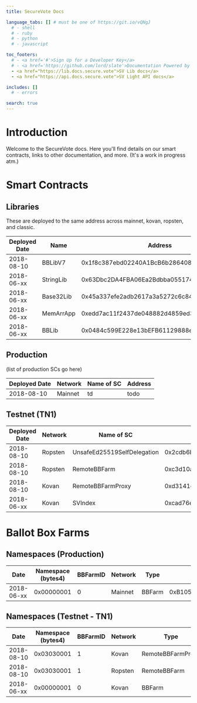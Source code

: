 ```yaml
---
title: SecureVote Docs

language_tabs: [] # must be one of https://git.io/vQNgJ
  # - shell
  # - ruby
  # - python
  # - javascript

toc_footers:
  # - <a href='#'>Sign Up for a Developer Key</a>
  # - <a href='https://github.com/lord/slate'>Documentation Powered by Slate</a>
  - <a href="https://lib.docs.secure.vote">SV Lib docs</a>
  - <a href="https://api.docs.secure.vote">SV Light API docs</a>

includes: []
  # - errors

search: true
---
```


# Introduction

Welcome to the SecureVote docs. Here you'll find details on our smart contracts, links to other documentation, and more. (It's a work in progress atm.)







# Smart Contracts

## Libraries

These are deployed to the same address across mainnet, kovan, ropsten, and classic.

Deployed Date | Name | Address
--- | --- | ---
2018-08-10 | BBLibV7 | 0x1f8c387ebd02240A1BcB6b2864087464F719aDf6
2018-06-xx | StringLib | 0x63Dbc2DA4FBA06Ea2Bdbba0551744c7595Cc8e2A
2018-06-xx | Base32Lib | 0x45a337efe2adb2617a3a5272c6c84a89ef56afcf
2018-06-xx | MemArrApp | 0xedd7ac11f2437de048882d4859ed30d871cc4324
2018-06-xx | BBLib | 0x0484c599E228e13bEFB61129888e8bD2b63A9619

## Production

(list of production SCs go here)

Deployed Date | Network | Name of SC | Address
------------- | ---------- | ------- | -------
2018-08-10 | Mainnet | td | todo

## Testnet (TN1)

Deployed Date | Network | Name of SC | Address
------------- | ---------- | ------- | -------
2018-08-10 | Ropsten | UnsafeEd25519SelfDelegation | 0x2cdb6b361ecc7a834ce8a3a78556e70c3e74660e
2018-08-10 | Ropsten | RemoteBBFarm | 0xc3d10af066bde2357c92bc4af25fb5f42e73f1a4
2018-08-10 | Kovan | RemoteBBFarmProxy | 0xd3141c94d3beddbe1d280822ecc633b7c6a32464
2018-06-xx | Kovan | SVIndex | 0xcad76eE606FB794dD1DA2c7E3C8663F648ba431d

# Ballot Box Farms

## Namespaces (Production)

Date | Namespace (bytes4) | BBFarmID | Network | Type | Address | Notes
---|---|---|---|---|---|---
2018-06-xx | 0x00000001 | 0 | Mainnet | BBFarm | 0xB105035C563Ed14C17f6BeaCe07F4659C823322a | .

## Namespaces (Testnet - TN1)

Date | Namespace (bytes4) | BBFarmID | Network | Type | Address | Notes
---|---|---|---|---|---|---
2018-08-10 | 0x03030001 | 1 | Kovan | RemoteBBFarmProxy | 0xd3141c94d3beddbe1d280822ecc633b7c6a32464 | .
2018-08-10 | 0x03030001 | 1 | Ropsten | RemoteBBFarm | 0xc3d10af066bde2357c92bc4af25fb5f42e73f1a4 | .
2018-06-xx | 0x00000001 | 0 | Kovan | BBFarm | 0x8384AD2bd15A80c15ccE6B5830a9324442853899 | .


<!--
# Authentication

> To authorize, use this code:

```ruby
require 'kittn'

api = Kittn::APIClient.authorize!('meowmeowmeow')
```

```python
import kittn

api = kittn.authorize('meowmeowmeow')
```

```shell
# With shell, you can just pass the correct header with each request
curl "api_endpoint_here"
  -H "Authorization: meowmeowmeow"
```

```javascript
const kittn = require('kittn');

let api = kittn.authorize('meowmeowmeow');
```

> Make sure to replace `meowmeowmeow` with your API key.

Kittn uses API keys to allow access to the API. You can register a new Kittn API key at our [developer portal](http://example.com/developers).

Kittn expects for the API key to be included in all API requests to the server in a header that looks like the following:

`Authorization: meowmeowmeow`

<aside class="notice">
You must replace <code>meowmeowmeow</code> with your personal API key.
</aside>

# Kittens

## Get All Kittens

```ruby
require 'kittn'

api = Kittn::APIClient.authorize!('meowmeowmeow')
api.kittens.get
```

```python
import kittn

api = kittn.authorize('meowmeowmeow')
api.kittens.get()
```

```shell
curl "http://example.com/api/kittens"
  -H "Authorization: meowmeowmeow"
```

```javascript
const kittn = require('kittn');

let api = kittn.authorize('meowmeowmeow');
let kittens = api.kittens.get();
```

> The above command returns JSON structured like this:

```json
[
  {
    "id": 1,
    "name": "Fluffums",
    "breed": "calico",
    "fluffiness": 6,
    "cuteness": 7
  },
  {
    "id": 2,
    "name": "Max",
    "breed": "unknown",
    "fluffiness": 5,
    "cuteness": 10
  }
]
```

This endpoint retrieves all kittens.

### HTTP Request

`GET http://example.com/api/kittens`

### Query Parameters

Parameter | Default | Description
--------- | ------- | -----------
include_cats | false | If set to true, the result will also include cats.
available | true | If set to false, the result will include kittens that have already been adopted.

<aside class="success">
Remember — a happy kitten is an authenticated kitten!
</aside>

## Get a Specific Kitten

```ruby
require 'kittn'

api = Kittn::APIClient.authorize!('meowmeowmeow')
api.kittens.get(2)
```

```python
import kittn

api = kittn.authorize('meowmeowmeow')
api.kittens.get(2)
```

```shell
curl "http://example.com/api/kittens/2"
  -H "Authorization: meowmeowmeow"
```

```javascript
const kittn = require('kittn');

let api = kittn.authorize('meowmeowmeow');
let max = api.kittens.get(2);
```

> The above command returns JSON structured like this:

```json
{
  "id": 2,
  "name": "Max",
  "breed": "unknown",
  "fluffiness": 5,
  "cuteness": 10
}
```

This endpoint retrieves a specific kitten.

<aside class="warning">Inside HTML code blocks like this one, you can't use Markdown, so use <code>&lt;code&gt;</code> blocks to denote code.</aside>

### HTTP Request

`GET http://example.com/kittens/<ID>`

### URL Parameters

Parameter | Description
--------- | -----------
ID | The ID of the kitten to retrieve

## Delete a Specific Kitten

```ruby
require 'kittn'

api = Kittn::APIClient.authorize!('meowmeowmeow')
api.kittens.delete(2)
```

```python
import kittn

api = kittn.authorize('meowmeowmeow')
api.kittens.delete(2)
```

```shell
curl "http://example.com/api/kittens/2"
  -X DELETE
  -H "Authorization: meowmeowmeow"
```

```javascript
const kittn = require('kittn');

let api = kittn.authorize('meowmeowmeow');
let max = api.kittens.delete(2);
```

> The above command returns JSON structured like this:

```json
{
  "id": 2,
  "deleted" : ":("
}
```

This endpoint deletes a specific kitten.

### HTTP Request

`DELETE http://example.com/kittens/<ID>`

### URL Parameters

Parameter | Description
--------- | -----------
ID | The ID of the kitten to delete -->
